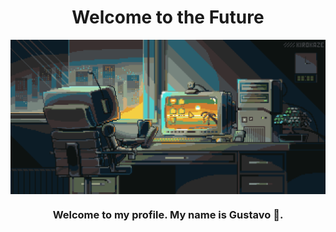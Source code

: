 <h1 align="center"> Welcome to the Future </h1>

<img src="./img/Welcome.gif" alt="Welcome" align="center"></img>

<h3 align="center">  Welcome to my profile. My name is Gustavo 🌲. </h3>


